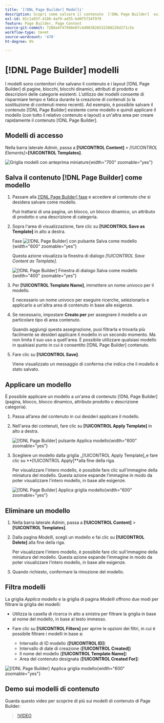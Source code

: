 ```yaml
---
title: '[!DNL Page Builder] Modelli'
description: Scopri come salvare il contenuto  [!DNL Page Builder]  esistente come modello e quindi applicare il modello a un'altra area.
exl-id: 02c1a93f-4186-4af9-ad35-bd0f5734f979
feature: Page Builder, Page Content
source-git-commit: 7288a4f47940e07c4d083826532308228d271c5e
workflow-type: tm+mt
source-wordcount: '478'
ht-degree: 0%

---
```


# [!DNL Page Builder] modelli

I modelli sono contenitori che salvano il contenuto e i layout [!DNL Page Builder] di pagine, blocchi, blocchi dinamici, attributi di prodotto e descrizioni delle categorie esistenti. L’utilizzo dei modelli consente di risparmiare tempo e fatica durante la creazione di contenuti (o la sostituzione di contenuti meno recenti). Ad esempio, è possibile salvare il contenuto [!DNL Page Builder] esistente come modello e quindi applicare il modello (con tutto il relativo contenuto e layout) a un&#39;altra area per creare rapidamente il contenuto [!DNL Page Builder].

## Modelli di accesso

Nella barra laterale _Admin_, passa a **[!UICONTROL Content]** > _[!UICONTROL Elements]_>**[!UICONTROL Templates]**.

![Griglia modelli con anteprima miniature](./assets/templates-list.png){width="700" zoomable="yes"}

## Salva il contenuto [!DNL Page Builder] come modello

1. Passare alla [[!DNL Page Builder] fase](workspace.md#stage) e accedere al contenuto che si desidera salvare come modello.

   Può trattarsi di una pagina, un blocco, un blocco dinamico, un attributo di prodotto o una descrizione di categoria.

1. Sopra l&#39;area di visualizzazione, fare clic su **[!UICONTROL Save as Template]** in alto a destra.

   Fase ![[!DNL Page Builder] con pulsante Salva come modello](./assets/pb-templates-saveastemplate-button.png){width="600" zoomable="yes"}

   Questa azione visualizza la finestra di dialogo _[!UICONTROL Save Content as Template]_.

   ![[!DNL Page Builder] Finestra di dialogo Salva come modello](./assets/pb-templates-save-dialog.png){width="400" zoomable="yes"}

1. Per **[!UICONTROL Template Name]**, immettere un nome univoco per il modello.

   È necessario un nome univoco per eseguire ricerche, selezionarlo e applicarlo a un&#39;altra area di contenuto in base alle esigenze.

1. Se necessario, impostare **Creato per** per assegnare il modello a un particolare tipo di area contenuto.

   Quando aggiungi questa assegnazione, puoi filtrarla e trovarla più facilmente se desideri applicare il modello in un secondo momento. Ma non limita il suo uso a quell&#39;area. È possibile utilizzare qualsiasi modello in qualsiasi punto in cui è consentito [!DNL Page Builder] contenuto.

1. Fare clic su **[!UICONTROL Save]**.

   Viene visualizzato un messaggio di conferma che indica che il modello è stato salvato.

## Applicare un modello

È possibile applicare un modello a un&#39;area di contenuto [!DNL Page Builder] (pagina, blocco, blocco dinamico, attributo prodotto o descrizione categoria).

1. Passa all’area del contenuto in cui desideri applicare il modello.

1. Nell&#39;area dei contenuti, fare clic su **[!UICONTROL Apply Template]** in alto a destra.

   ![[!DNL Page Builder] pulsante Applica modello](./assets/pb-templates-applytemplate-button.png){width="600" zoomable="yes"}

1. Scegliere un modello dalla griglia _[!UICONTROL Apply Template]_e fare clic su **[!UICONTROL Apply]**alla fine della riga.

   Per visualizzare l&#39;intero modello, è possibile fare clic sull&#39;immagine della miniatura del modello. Questa azione espande l’immagine in modo da poter visualizzare l’intero modello, in base alle esigenze.

   ![[!DNL Page Builder] Applica griglia modello](./assets/pb-templates-apply-slideout-nofilters.png){width="600" zoomable="yes"}

## Eliminare un modello

1. Nella barra laterale _Admin_, passa a **[!UICONTROL Content]** > **[!UICONTROL Templates]**.

1. Dalla pagina _Modelli_, scegli un modello e fai clic su **[!UICONTROL Delete]** alla fine della riga.

   Per visualizzare l&#39;intero modello, è possibile fare clic sull&#39;immagine della miniatura del modello. Questa azione espande l’immagine in modo da poter visualizzare l’intero modello, in base alle esigenze.

1. Quando richiesto, confermare la rimozione del modello.

## Filtra modelli

La griglia _Applica modello_ e la griglia di pagina _Modelli_ offrono due modi per filtrare la griglia dei modelli:

- Utilizza la casella di ricerca in alto a sinistra per filtrare la griglia in base al nome del modello, in base al testo immesso.

- Fare clic su **[!UICONTROL Filters]** per aprire le opzioni dei filtri, in cui è possibile filtrare i modelli in base a:

   - Intervallo di ID modello (**[!UICONTROL ID]**)
   - Intervallo di date di creazione (**[!UICONTROL Created]**)
   - Il nome del modello (**[!UICONTROL Template Name]**)
   - Area del contenuto designata (**[!UICONTROL Created For]**)

![[!DNL Page Builder] Applica griglia modello](./assets/pb-templates-apply-slideout-withfilters.png){width="600" zoomable="yes"}

## Demo sui modelli di contenuto

Guarda questo video per scoprire di più sui modelli di contenuto di Page Builder:

>[!VIDEO](https://video.tv.adobe.com/v/343787?quality=12&learn=on)
